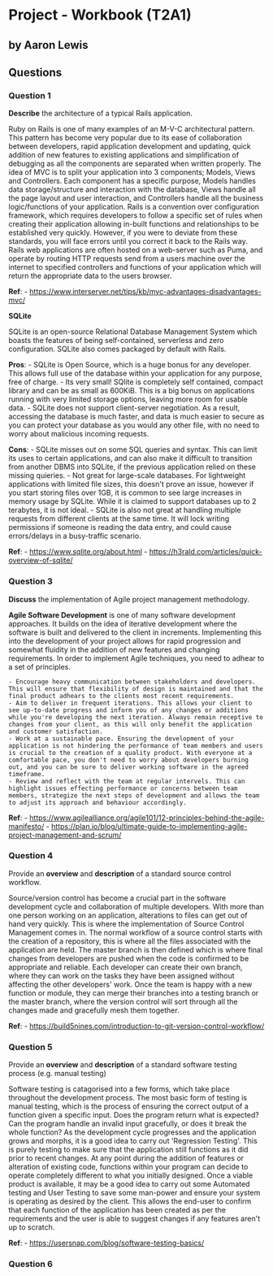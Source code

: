 # Project - Workbook (T2A1)
## by Aaron Lewis

## Questions

### Question 1
**Describe** the architecture of a typical Rails application.

Ruby on Rails is one of many examples of an M-V-C architectural pattern. This pattern has become very popular due to its ease of collaboration between developers, rapid application development and updating, quick addition of new features to existing applications and simplification of debugging as all the components are separated when written properly. The idea of MVC is to split your application into 3 components; Models, Views and Controllers. Each component has a specific purpose, Models handles data storage/structure and interaction with the database, Views handle all the page layout and user interaction, and Controllers handle all the business logic/functions of your application. Rails is a convention over configuration framework, which requires developers to follow a specific set of rules when creating their application allowing in-built functions and relationships to be established very quickly. However, if you were to deviate from these standards, you will face errors until you correct it back to the Rails way. Rails web applications are often hosted on a web-server such as Puma, and operate by routing HTTP requests send from a users machine over the internet to specified controllers and functions of your application which will return the appropriate data to the users browser.

__Ref__:
    - https://www.interserver.net/tips/kb/mvc-advantages-disadvantages-mvc/


**SQLite**

SQLite is an open-source Relational Database Management System which boasts the features of being self-contained, serverless and zero configuration. SQLite also comes packaged by default with Rails.

**Pros**:
    - SQLite is Open Source, which is a huge bonus for any developer. This allows full use of the database within your application for any purpose, free of charge.
    - Its very small! SQlite is completely self contained, compact library and can be as small as 600KiB. This is a big bonus on applications running with very limited storage options, leaving more room for usable data.
    - SQLite does not support client-server negotiation. As a result, accessing the database is much faster, and data is much easier to secure as you can protect your database as you would any other file, with no need to worry about malicious incoming requests.

**Cons**:
    - SQLite misses out on some SQL queries and syntax. This can limit its uses to certain applications, and can also make it difficult to transition from another DBMS into SQLite, if the previous application relied on these missing quieries.
    - Not great for large-scale databases. For lightweight applications with limited file sizes, this doesn't prove an issue, however if you start storing files over 1GB, it is common to see large increases in memory usage by SQLite. While it is claimed to support databases up to 2 terabytes, it is not ideal.
    - SQLite is also not great at handling multiple requests from different clients at the same time. It will lock writing permissions if someone is reading the data entry, and could cause errors/delays in a busy-traffic scenario.

__Ref__: 
    - https://www.sqlite.org/about.html
    - https://h3rald.com/articles/quick-overview-of-sqlite/

### Question 3
**Discuss** the implementation of Agile project management methodology.

__Agile Software Development__ is one of many software development approaches. It builds on the idea of iterative development where the software is built and delivered to the client in increments. Implementing this into the development of your project allows for rapid progression and somewhat fluidity in the addition of new features and changing requirements. In order to implement Agile techniques, you need to adhear to a set of principles. 

    - Encourage heavy communication between stakeholders and developers. This will ensure that flexibility of design is maintained and that the final product adhears to the clients most recent requirements.
    - Aim to deliver in frequent iterations. This allows your client to see up-to-date progress and inform you of any changes or additions while you're developing the next iteration. Always remain receptive to changes from your client, as this will only benefit the application and customer satisfaction.
    - Work at a sustainable pace. Ensuring the development of your application is not hindering the performance of team members and users is crucial to the creation of a quality product. With everyone at a comfortable pace, you don't need to worry about developers burning out, and you can be sure to deliver working software in the agreed timeframe.
    - Review and reflect with the team at regular intervels. This can highlight issues effecting performance or concerns between team members, strategize the next steps of development and allows the team to adjust its approach and behaviour accordingly.

__Ref__:
    - https://www.agilealliance.org/agile101/12-principles-behind-the-agile-manifesto/
    - https://plan.io/blog/ultimate-guide-to-implementing-agile-project-management-and-scrum/


### Question 4
Provide an **overview** and **description** of a standard source control workflow.

Source/version control has become a crucial part in the software development cycle and collaboration of multiple developers. With more than one person working on an application, alterations to files can get out of hand very quickly. This is where the implementation of Source Control Management comes in. The normal workflow of a source control starts with the creation of a repository, this is where all the files associated with the application are held. The master branch is then defined which is where final changes from developers are pushed when the code is confirmed to be appropriate and reliable. Each developer can create their own branch, where they can work on the tasks they have been assigned without affecting the other developers' work. Once the team is happy with a new function or module, they can merge their branches into a testing branch or the master branch, where the version control will sort through all the changes made and gracefully mesh them together.

__Ref__:
    - https://build5nines.com/introduction-to-git-version-control-workflow/


### Question 5
Provide an **overview** and **description** of a standard software testing process (e.g. manual testing)

Software testing is catagorised into a few forms, which take place throughout the development process. The most basic form of testing is manual testing, which is the process of ensuring the correct output of a function given a specific input. Does the program return what is expected? Can the program handle an invalid input gracefully, or does it break the whole function?
As the development cycle progresses and the application grows and morphs, it is a good idea to carry out 'Regression Testing'. This is purely testing to make sure that the application still functions as it did prior to recent changes. At any point during the addition of features or alteration of existing code, functions within your program can decide to operate completely different to what you initially designed. Once a viable product is available, it may be a good idea to carry out some Automated testing and User Testing to save some man-power and ensure your system is operating as desired by the client. This allows the end-user to confirm that each function of the application has been created as per the requirements and the user is able to suggest changes if any features aren't up to scratch.

__Ref__:
    - https://usersnap.com/blog/software-testing-basics/

### Question 6

